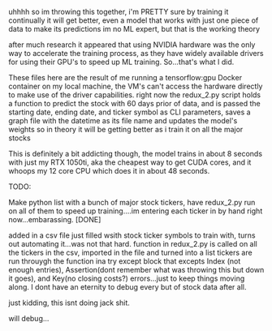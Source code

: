 uhhhh so im throwing this together, i'm PRETTY sure by training it continually it will get better, even a model that works with just one piece of data to make its predictions
im no ML expert, but that is the working theory

after much research it appeared that using NVIDIA hardware was the only way to accelerate the training process, as they have widely available drivers
for using their GPU's to speed up ML training. So...that's what I did.

These files here are the result of me running a tensorflow:gpu Docker container on my local machine, the VM's can't access the hardware directly to make use of
the driver capabilities. right now the redux_2.py script holds a function to predict the stock with 60 days prior of data, and is passed the starting date, ending date, and 
ticker symbol as CLI parameters, saves a graph file with the datetime as its file name and updates the model's weights so in theory 
it will be getting better as i train it on all the major stocks

This is definitely a bit addicting though, the model trains in about 8 seconds with just my RTX 1050ti, aka the cheapest way to get CUDA cores, and it whoops my 12 core CPU which does it in about 48 seconds. 

TODO:

Make python list with a bunch of major stock tickers, have redux_2.py run on all of them to speed up training....im entering each ticker in by hand right now...embarassing. [DONE]


added in a csv file just filled wsith stock ticker symbols to train with, turns out automating it...was not that hard.
function in redux_2.py is called on all the tickers in the csv, imported in the file and turned into a list
tickers are run throuygh the function ina  try except block that excepts Index (not enough entries), Assertion(dont remember what was throwing this but down it goes), and Key(no closing costs?) errors...just to keep things moving along. I dont have an eternity to debug every but of stock data after all. 

just kidding, this isnt doing jack shit. 

will debug...
